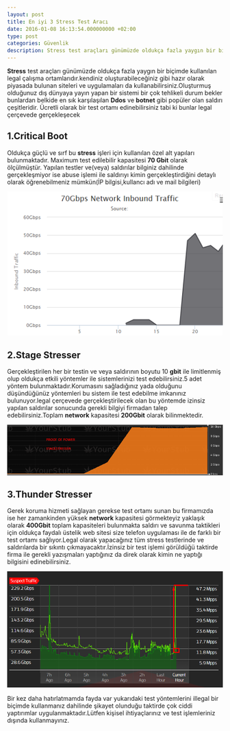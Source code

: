 ```yaml
---
layout: post
title: En iyi 3 Stress Test Aracı
date: 2016-01-08 16:13:54.000000000 +02:00
type: post
categories: Güvenlik
description: Stress test araçları günümüzde oldukça fazla yaygın bir biçimde kullanılan legal çalışma ortamlarıdır.kendiniz oluşturabileceğiniz gibi hazır
---
```


**Stress** test araçları günümüzde oldukça fazla yaygın bir biçimde kullanılan legal çalışma ortamlarıdır.kendiniz oluşturabileceğiniz gibi hazır olarak piyasada bulunan siteleri ve uygulamaları da kullanabilirsiniz.Oluşturmuş olduğunuz dış dünyaya yayın yapan bir sistemi bir çok tehlikeli durum bekler bunlardan belkide en sık karşılaşılan **Ddos** ve **botnet** gibi popüler olan saldırı çeşitleridir. Ücretli olarak bir test ortamı edinebilirsiniz tabi ki bunlar legal çerçevede gerçekleşecek

## 1.Critical Boot

Oldukça güçlü ve sırf bu **stress** işleri için kullanılan özel alt yapıları bulunmaktadır. Maximum test edilebilir kapasitesi **70 Gbit** olarak ölçülmüştür. Yapılan testler ve(veya) saldırılar bilginiz dahilinde gerçekleşmiyor ise abuse işlemi ile saldırıyı kimin gerçekleştirdiğini detaylı olarak öğrenebilmeniz mümkün(İP bilgisi,kullancı adı ve mail bilgileri)

![stresstestcritical](/assets/stresstestcritical.png)

## 2.Stage Stresser

Gerçekleştirilen her bir testin ve veya saldırının boyutu 10 **gbit** ile limitlenmiş olup oldukça etkili yöntemler ile sistemlerinizi test edebilirsiniz.5 adet yöntem bulunmaktadır.Korumasını sağladığınız yada olduğunu düşündüğünüz yöntemleri bu sistem ile test edebilme imkanınız bulunuyor.legal çerçevede gerçekleştirilecek olan bu yöntemde izinsiz yapılan saldırılar sonucunda gerekli bilgiyi firmadan talep edebilirsiniz.Toplam **network** kapasitesi **200Gbit** olarak bilinmektedir.

![stagestress2](/assets/stagestress2.png)

## 3.Thunder Stresser

Gerek koruma hizmeti sağlayan gerekse test ortamı sunan bu firmamızda ise her zamankinden yüksek **network** kapasitesi görmekteyiz yaklaşık olarak **400Gbit** toplam kapasiteleri bulunmakta saldırı ve savunma taktikleri için oldukça faydalı üstelik web sitesi size telefon uygulaması ile de farklı bir test ortamı sağlıyor.Legal olarak yapacağınız tüm stress testlerinde ve saldırılarda bir sıkıntı çıkmayacaktır.İzinsiz bir test işlemi görüldüğü taktirde firma ile gerekli yazışmaları yaptığınız da direk olarak kimin ne yaptığı bilgisini edinebilirsiniz.

![thunderstress3](/assets/thunderstress3.png)

Bir kez daha hatırlatmamda fayda var yukarıdaki test yöntemlerini illegal bir biçimde kullanmanız dahilinde şikayet olunduğu taktirde çok ciddi yaptırımlar uygulanmaktadır.Lütfen kişisel ihtiyaçlarınız ve test işlemleriniz dışında kullanmayınız.
